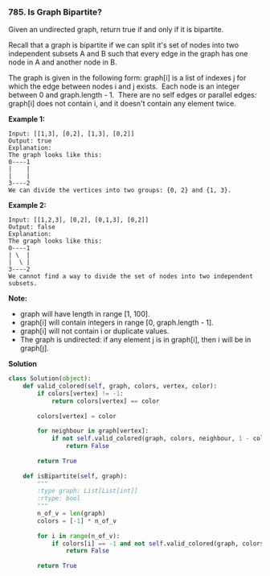 ### 785. Is Graph Bipartite?

Given an undirected graph, return true if and only if it is bipartite.

Recall that a graph is bipartite if we can split it's set of nodes into two independent subsets A and B such that every edge in the graph has one node in A and another node in B.

The graph is given in the following form: graph[i] is a list of indexes j for which the edge between nodes i and j exists.  Each node is an integer between 0 and graph.length - 1.  There are no self edges or parallel edges: graph[i] does not contain i, and it doesn't contain any element twice.

**Example 1:**
```
Input: [[1,3], [0,2], [1,3], [0,2]]
Output: true
Explanation: 
The graph looks like this:
0----1
|    |
|    |
3----2
We can divide the vertices into two groups: {0, 2} and {1, 3}.
```

**Example 2:**
```
Input: [[1,2,3], [0,2], [0,1,3], [0,2]]
Output: false
Explanation: 
The graph looks like this:
0----1
| \  |
|  \ |
3----2
We cannot find a way to divide the set of nodes into two independent subsets.
```

**Note:**
- graph will have length in range [1, 100].
- graph[i] will contain integers in range [0, graph.length - 1].
- graph[i] will not contain i or duplicate values.
- The graph is undirected: if any element j is in graph[i], then i will be in graph[j].

**Solution**
```Python
class Solution(object):
    def valid_colored(self, graph, colors, vertex, color):
        if colors[vertex] != -1:
            return colors[vertex] == color
        
        colors[vertex] = color
        
        for neighbour in graph[vertex]:
            if not self.valid_colored(graph, colors, neighbour, 1 - color):
                return False
        
        return True
        
    def isBipartite(self, graph):
        """
        :type graph: List[List[int]]
        :rtype: bool
        """
        n_of_v = len(graph)
        colors = [-1] * n_of_v
        
        for i in range(n_of_v):
            if colors[i] == -1 and not self.valid_colored(graph, colors, i, 0):
                return False
        
        return True
```